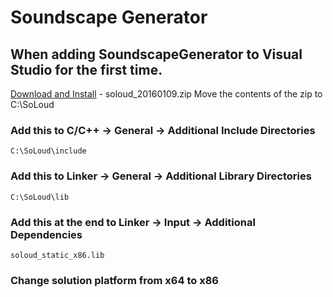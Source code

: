 # Soundscape Generator

## When adding SoundscapeGenerator to Visual Studio for the first time.

[Download and Install](http://sol.gfxile.net/soloud/soloud_20160109.zip) - soloud_20160109.zip
Move the contents of the zip to C:\SoLoud

### Add this to C/C++ -> General -> Additional Include Directories
```
C:\SoLoud\include 
```

### Add  this to Linker -> General -> Additional Library Directories
```
C:\SoLoud\lib
```

### Add  this at the end  to Linker -> Input -> Additional Dependencies 
```
soloud_static_x86.lib
```

### Change solution platform from x64 to x86


